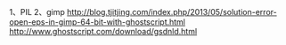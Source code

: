1、PIL
2、gimp
  http://blog.tjitjing.com/index.php/2013/05/solution-error-open-eps-in-gimp-64-bit-with-ghostscript.html
  http://www.ghostscript.com/download/gsdnld.html